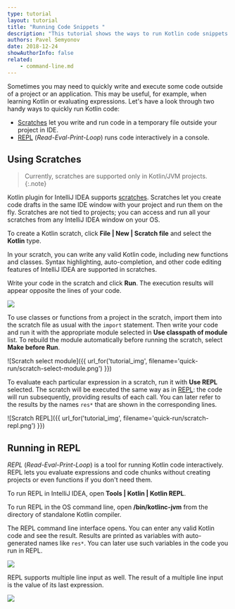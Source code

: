 ```yaml
---
type: tutorial
layout: tutorial
title: "Running Code Snippets "
description: "This tutorial shows the ways to run Kotlin code snippets in a lightweight manner without creating or modifying the whole project."
authors: Pavel Semyonov
date: 2018-12-24
showAuthorInfo: false
related:
    - command-line.md
---
```


Sometimes you may need to quickly write and execute some code outside of a project or an application. This may be useful, for example, when learning Kotlin or evaluating expressions. Let's have a look through two handy ways to quickly run Kotlin code:
* [Scratches](#using-scratches) let you write and run code in a temporary file outside your project in IDE.
* [REPL](#running-in-repl) (_Read-Eval-Print-Loop_) runs code interactively in a console.     


## Using Scratches

> Currently, scratches are supported only in Kotlin/JVM projects.
{:.note}

Kotlin plugin for IntelliJ IDEA supports [scratches](https://www.jetbrains.com/help/idea/scratches.html). Scratches let you create code drafts in the same IDE window with your project and run them on the fly. Scratches are not tied to projects; you can access and run all your scratches from any IntelliJ IDEA window on your OS. 

To create a Kotlin scratch, click __File \| New \| Scratch file__ and select the __Kotlin__ type.

In your scratch, you can write any valid Kotlin code, including new functions and classes. Syntax highlighting, auto-completion, and other code editing features of IntelliJ IDEA are supported in scratches.

Write your code in the scratch and click __Run__. The execution results will appear opposite the lines of your code.

<div style="display: flex; align-items: center; margin-bottom: 10px;">
    <img
    src="{{ url_for('asset', path='images/tutorials/quick-run/scratch-run.png') }}"
    data-gif-src="{{ url_for('asset', path='images/tutorials/quick-run/scratch-run.gif') }}"
    class="gif-image">
</div>

To use classes or functions from a project in the scratch, import them into the scratch file as usual with the `import` statement. Then write your code and run it with the appropriate module selected in __Use classpath of module__ list. To rebuild the module automatically before running the scratch, select __Make before Run__.

![Scratch select module]({{ url_for('tutorial_img', filename='quick-run/scratch-select-module.png') }})

To evaluate each particular expression in a scratch, run it with __Use REPL__ selected. The scratch will be executed the same way as in [REPL](#running-in-repl): the code will run subsequently, providing results of each call. You can later refer to the results by the names `res*` that are shown in the corresponding lines.

![Scratch REPL]({{ url_for('tutorial_img', filename='quick-run/scratch-repl.png') }})

## Running in REPL

_REPL_ (_Read-Eval-Print-Loop_) is a tool for running Kotlin code interactively. REPL lets you evaluate expressions and code chunks without creating projects or even functions if you don't need them. 

To run REPL in IntelliJ IDEA, open __Tools \| Kotlin \| Kotlin REPL__.

To run REPL in the OS command line, open __/bin/kotlinc-jvm__ from the directory of standalone Kotlin compiler.

The REPL command line interface opens. You can enter any valid Kotlin code and see the result. Results are printed as variables with auto-generated names like `res*`. You can later use such variables in the code you run in REPL.

<div style="display: flex; align-items: center; margin-bottom: 10px;">
    <img
    src="{{ url_for('asset', path='images/tutorials/quick-run/repl-run.png') }}"
    data-gif-src="{{ url_for('asset', path='images/tutorials/quick-run/repl-run.gif') }}"
    class="gif-image">
</div>

REPL supports multiple line input as well. The result of a multiple line input is the value of its last expression. 

<div style="display: flex; align-items: center; margin-bottom: 10px;">
    <img
    src="{{ url_for('asset', path='images/tutorials/quick-run/repl-multi-line.png') }}"
    data-gif-src="{{ url_for('asset', path='images/tutorials/quick-run/repl-multi-line.gif') }}"
    class="gif-image">
</div>
